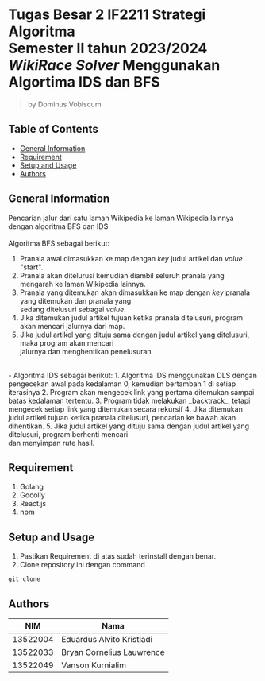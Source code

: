 # Tugas Besar 2 IF2211 Strategi Algoritma<br>Semester II tahun 2023/2024<br>_WikiRace Solver_ Menggunakan Algortima IDS dan BFS
> by Dominus Vobiscum

## Table of Contents
* [General Information](#general-information)
* [Requirement](#requirement)
* [Setup and Usage](#setup-and-usage)
* [Authors](#authors)

## General Information
Pencarian jalur dari satu laman Wikipedia ke laman Wikipedia lainnya dengan algoritma BFS dan IDS<br>
<br>
Algoritma BFS sebagai berikut:
1. Pranala awal dimasukkan ke map dengan _key_ judul artikel dan _value_ "start".
2. Pranala akan ditelurusi kemudian diambil seluruh pranala yang mengarah ke laman Wikipedia lainnya.
3. Pranala yang ditemukan akan dimasukkan ke map dengan _key_ pranala yang ditemukan dan pranala yang<br>sedang ditelusuri sebagai _value_.
4. Jika ditemukan judul artikel tujuan ketika pranala ditelusuri, program akan mencari jalurnya dari map.
5. Jika judul artikel yang dituju sama dengan judul artikel yang ditelusuri, maka program akan mencari<br>jalurnya dan menghentikan penelusuran
<br>
- Algoritma IDS sebagai berikut:
1. Algoritma IDS menggunakan DLS dengan pengecekan awal pada kedalaman 0, kemudian bertambah 1 di setiap iterasinya
2. Program akan mengecek link yang pertama ditemukan sampai batas kedalaman tertentu.
3. Program tidak melakukan _backtrack_, tetapi mengecek setiap link yang ditemukan secara rekursif
4. Jika ditemukan judul artikel tujuan ketika pranala ditelusuri, pencarian ke bawah akan dihentikan.
5. Jika judul artikel yang dituju sama dengan judul artikel yang ditelusuri, program berhenti mencari<br>
dan menyimpan rute hasil.

## Requirement
1. Golang
2. Gocolly
3. React.js
4. npm

## Setup and Usage
1. Pastikan Requirement di atas sudah terinstall dengan benar.
1. Clone repository ini dengan command
```
git clone 
```

## Authors
| NIM | Nama |
|-----|------|
| 13522004 | Eduardus Alvito Kristiadi |
| 13522033 | Bryan Cornelius Lauwrence |
| 13522049 | Vanson Kurnialim |